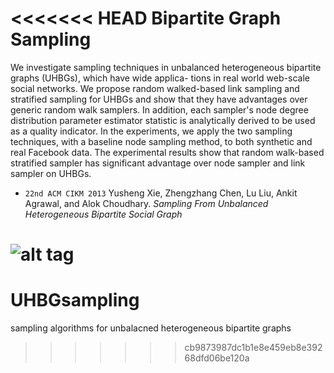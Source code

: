 <<<<<<< HEAD
Bipartite Graph Sampling
========================
We investigate sampling techniques in unbalanced heterogeneous bipartite graphs (UHBGs), which have wide applica- tions in real world web-scale social networks. We propose random walked-based link sampling and stratified sampling for UHBGs and show that they have advantages over generic random walk samplers. In addition, each sampler's node degree distribution parameter estimator statistic is analytically derived to be used as a quality indicator. In the experiments, we apply the two sampling techniques, with a baseline node sampling method, to both synthetic and real Facebook data. The experimental results show that random walk-based stratified sampler has significant advantage over node sampler and link sampler on UHBGs.

* ``22nd ACM CIKM 2013`` Yusheng Xie, Zhengzhang Chen, Lu Liu, Ankit Agrawal, and Alok Choudhary. *Sampling From Unbalanced Heterogeneous Bipartite Social Graph*

![alt tag](https://raw.github.com/yvesx/Silverback/master/imgs/1.png)
=======
UHBGsampling
============
sampling algorithms for unbalacned heterogeneous bipartite graphs
>>>>>>> cb9873987dc1b1e8e459eb8e39268dfd06be120a
